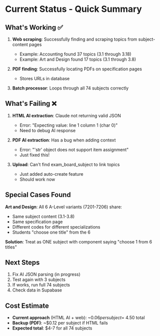 # Current Status - Quick Summary

## What's Working ✅

1. **Web scraping**: Successfully finding and scraping topics from subject-content pages
   - Example: Accounting found 37 topics (3.1 through 3.18)
   - Example: Art and Design found 17 topics (3.1 through 3.8)

2. **PDF finding**: Successfully locating PDFs on specification pages
   - Stores URLs in database

3. **Batch processor**: Loops through all 74 subjects correctly

## What's Failing ❌

1. **HTML AI extraction**: Claude not returning valid JSON
   - Error: "Expecting value: line 1 column 1 (char 0)"
   - Need to debug AI response

2. **PDF AI extraction**: Has a bug when adding context
   - Error: "'str' object does not support item assignment"
   - Just fixed this!

3. **Upload**: Can't find exam_board_subject to link topics
   - Just added auto-create feature
   - Should work now

## Special Cases Found

**Art and Design**: All 6 A-Level variants (7201-7206) share:
- Same subject content (3.1-3.8)
- Same specification page
- Different codes for different specializations
- Students "choose one title" from the 6

**Solution**: Treat as ONE subject with component saying "choose 1 from 6 titles"

## Next Steps

1. Fix AI JSON parsing (in progress)
2. Test again with 3 subjects
3. If works, run full 74 subjects
4. Check data in Supabase

## Cost Estimate

- **Current approach** (HTML AI + web): ~$0.06 per subject = ~$4.50 total
- **Backup (PDF)**: ~$0.12 per subject if HTML fails
- **Expected total**: $4-7 for all 74 subjects
